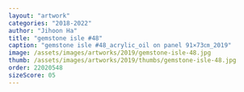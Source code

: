 ```yaml
---
layout: "artwork"
categories: "2018-2022"
author: "Jihoon Ha"
title: "gemstone isle #48"
caption: "gemstone isle #48_acrylic_oil on panel 91×73㎝_2019"
image: /assets/images/artworks/2019/gemstone-isle-48.jpg
thumb: /assets/images/artworks/2019/thumbs/gemstone-isle-48.jpg
order: 22020548
sizeScore: 05
---
```

